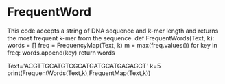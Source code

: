 # FrequentWord
This code accepts a string of  DNA sequence and k-mer length and returns the most frequent k-mer from the sequence.
def FrequentWords(Text, k):
    words = []
    freq = FrequencyMap(Text, k)
    m = max(freq.values())
    for key in freq:
        words.append(key)
    return words

Text='ACGTTGCATGTCGCATGATGCATGAGAGCT'
k=5
print(FrequentWords(Text,k),FrequentMap(Text,k))
